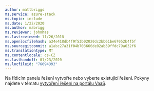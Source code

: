 ```yaml
---
author: mattbriggs
ms.service: azure-stack
ms.topic: include
ms.date: 1/22/2020
ms.author: mabrigg
ms.reviewer: johnhas
ms.lastreviewed: 11/26/2018
ms.openlocfilehash: a34e418db4f9f53b02020dc2bb61be67052b4f5f
ms.sourcegitcommit: a1abc27a31f04b703666de02ab39ffdc79a632f6
ms.translationtype: MT
ms.contentlocale: cs-CZ
ms.lasthandoff: 01/23/2020
ms.locfileid: "76694393"
---
```

Na řídicím panelu řešení vytvořte nebo vyberte existující řešení. Pokyny najdete v tématu [vytvoření řešení na portálu VaaS](../azure-stack-vaas-key-concepts.md#create-a-solution-in-the-vaas-portal).